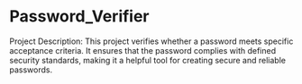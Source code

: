 # Password_Verifier
Project Description:
This project verifies whether a password meets specific acceptance criteria. It ensures that the password complies with defined security standards, making it a helpful tool for creating secure and reliable passwords.
